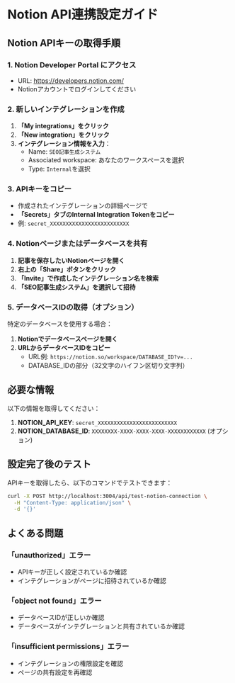# Notion API連携設定ガイド

## Notion APIキーの取得手順

### 1. Notion Developer Portal にアクセス
- URL: https://developers.notion.com/
- Notionアカウントでログインしてください

### 2. 新しいインテグレーションを作成
1. **「My integrations」をクリック**
2. **「New integration」をクリック**
3. **インテグレーション情報を入力**：
   - Name: `SEO記事生成システム`
   - Associated workspace: あなたのワークスペースを選択
   - Type: `Internal`を選択

### 3. APIキーをコピー
- 作成されたインテグレーションの詳細ページで
- **「Secrets」タブのInternal Integration Tokenをコピー**
- 例: `secret_XXXXXXXXXXXXXXXXXXXXXXXXX`

### 4. Notionページまたはデータベースを共有
1. **記事を保存したいNotionページを開く**
2. **右上の「Share」ボタンをクリック**
3. **「Invite」で作成したインテグレーション名を検索**
4. **「SEO記事生成システム」を選択して招待**

### 5. データベースIDの取得（オプション）
特定のデータベースを使用する場合：
1. **Notionでデータベースページを開く**
2. **URLからデータベースIDをコピー**
   - URL例: `https://notion.so/workspace/DATABASE_ID?v=...`
   - DATABASE_IDの部分（32文字のハイフン区切り文字列）

## 必要な情報

以下の情報を取得してください：

1. **NOTION_API_KEY**: `secret_XXXXXXXXXXXXXXXXXXXXXXXXX`
2. **NOTION_DATABASE_ID**: `XXXXXXXX-XXXX-XXXX-XXXX-XXXXXXXXXXXX` (オプション)

## 設定完了後のテスト

APIキーを取得したら、以下のコマンドでテストできます：

```bash
curl -X POST http://localhost:3004/api/test-notion-connection \
  -H "Content-Type: application/json" \
  -d '{}'
```

## よくある問題

### 「unauthorized」エラー
- APIキーが正しく設定されているか確認
- インテグレーションがページに招待されているか確認

### 「object not found」エラー
- データベースIDが正しいか確認
- データベースがインテグレーションと共有されているか確認

### 「insufficient permissions」エラー
- インテグレーションの権限設定を確認
- ページの共有設定を再確認
